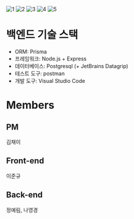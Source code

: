 ![1](https://ifh.cc/g/OVt4wj.png)
![2](https://ifh.cc/g/kYzljx.jpg)
![3](https://ifh.cc/g/QwQWs4.jpg)
![4](https://ifh.cc/g/5X2DLj.jpg)
![5](https://ifh.cc/g/ArmwQa.jpg)

# 백엔드 기술 스택
- ORM: Prisma
- 프레임워크: Node.js + Express
- 데이터베이스: Postgresql (+ JetBrains Datagrip)
- 테스트 도구: postman
- 개발 도구: Visual Studio Code

# Members
## PM
 김채이
## Front-end
 이준규
## Back-end
 정예림, 나영경
